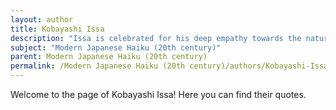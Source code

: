 ```yaml
---
layout: author
title: Kobayashi Issa
description: "Issa is celebrated for his deep empathy towards the natural world and his ability to infuse humor and tenderness into his haiku. His works often reflect the beauty of nature and the fleeting moments of life."
subject: "Modern Japanese Haiku (20th century)"
parent: Modern Japanese Haiku (20th century)
permalink: /Modern Japanese Haiku (20th century)/authors/Kobayashi-Issa/
---
```


Welcome to the page of Kobayashi Issa! Here you can find their quotes.

